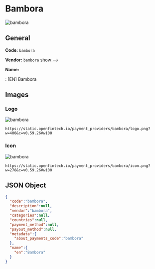 
# Bambora 
![bambora](https://static.openfintech.io/payment_providers/bambora/logo.png?w=400&c=v0.59.26#w100)  

## General 
 
**Code:** `bambora` 
 
**Vendor:** `bambora` [show -->](/vendors/bambora/) 
 
**Name:** 
 
:	[EN] Bambora 
 

## Images 

### Logo 
 
![bambora](https://static.openfintech.io/payment_providers/bambora/logo.png?w=400&c=v0.59.26#w100)  

```
https://static.openfintech.io/payment_providers/bambora/logo.png?w=400&c=v0.59.26#w100
```  

### Icon 
 
![bambora](https://static.openfintech.io/payment_providers/bambora/icon.png?w=278&c=v0.59.26#w100)  

```
https://static.openfintech.io/payment_providers/bambora/icon.png?w=278&c=v0.59.26#w100
```  

## JSON Object 

```json
{
  "code":"bambora",
  "description":null,
  "vendor":"bambora",
  "categories":null,
  "countries":null,
  "payment_method":null,
  "payout_method":null,
  "metadata":{
    "about_payments_code":"bambora"
  },
  "name":{
    "en":"Bambora"
  }
}
```  
